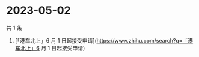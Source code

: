 # 2023-05-02

共 1 条

<!-- BEGIN -->
<!-- 最后更新时间 Tue May 02 2023 02:14:39 GMT+0800 (China Standard Time) -->

1. [「港车北上」6 月 1
   日起接受申请](https://www.zhihu.com/search?q=「港车北上」6 月 1 日起接受申请)

<!-- END -->
